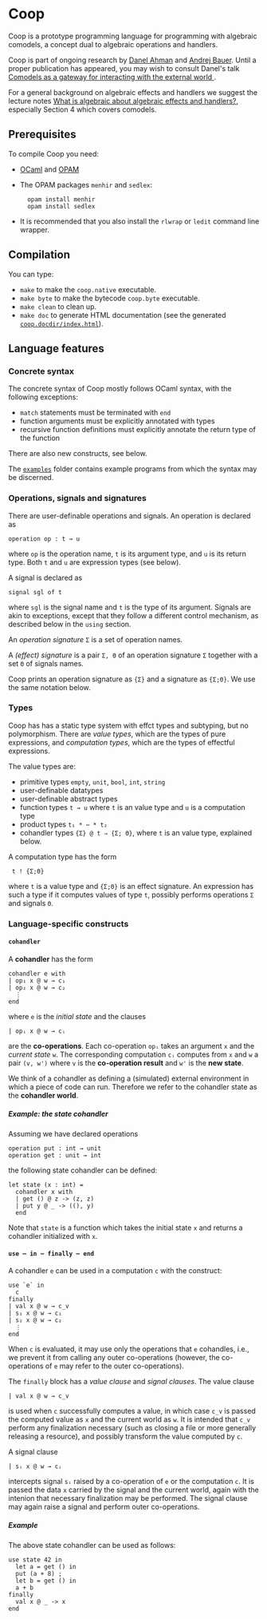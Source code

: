 # Coop

Coop is a prototype programming language for programming with algebraic
comodels, a concept dual to algebraic operations and handlers.

Coop is part of ongoing research by [Danel Ahman](https://danel.ahman.ee) and
[Andrej Bauer](http://www.andrej.com/). Until a proper publication has appeared,
you may wish to consult Danel's talk [Comodels as a gateway for interacting with
the external world ](https://danel.ahman.ee/talks/msr19.pdf).

For a general background on algebraic effects and handlers we suggest the
lecture notes [What is algebraic about algebraic effects and
handlers?](https://arxiv.org/abs/1807.05923), especially Section 4 which covers
comodels.

## Prerequisites

To compile Coop you need:

* [OCaml](https://ocaml.org) and [OPAM](https://opam.ocaml.org)

* The OPAM packages `menhir` and `sedlex`:

        opam install menhir
        opam install sedlex

* It is recommended that you also install the `rlwrap` or `ledit` command line wrapper.

## Compilation

You can type:

* `make` to make the `coop.native` executable.
* `make byte` to make the bytecode `coop.byte` executable.
* `make clean` to clean up.
* `make doc` to generate HTML documentation (see the generated [`coop.docdir/index.html`](coop.docdir/index.html)).

## Language features

### Concrete syntax

The concrete syntax of Coop mostly follows OCaml syntax, with the following exceptions:

* `match` statements must be terminated with `end`
* function arguments must be explicitly annotated with types
* recursive function definitions must explicitly annotate the return type of the function

There are also new constructs, see below.

The [`examples`](./examples) folder contains example programs from which the
syntax may be discerned.


### Operations, signals and signatures

There are user-definable operations and signals. An operation is declared as

    operation op : t → u

where `op` is the operation name, `t` is its argument type, and `u` is its
return type. Both `t` and `u` are expression types (see below).

A signal is declared as

    signal sgl of t

where `sgl` is the signal name and `t` is the type of its argument. Signals are
akin to exceptions, except that they follow a different control mechanism, as
described below in the `using` section.

An *operation signature* `Σ` is a set of operation names.

A *(effect) signature* is a pair `Σ, Θ` of an operation signature `Σ` together
with a set `Θ` of signals names.

Coop prints an operation signature as `{Σ}` and a signature as `{Σ;Θ}`. We use
the same notation below.

### Types

Coop has has a static type system with effct types and subtyping, but no
polymorphism. There are *value types*, which are the types of pure
expressions, and *computation types*, which are the types of effectful
expressions.

The value types are:

* primitive types `empty`, `unit`, `bool`, `int`, `string`
* user-definable datatypes
* user-definable abstract types
* function types `t → u` where `t` is an value type and `u` is a computation type
* product types `t₁ * ⋯ * t₂`
* cohandler types `{Σ} @ t ⇒ {Σ; Θ}`, where `t` is an value type, explained below.

A computation type has the form

     t ! {Σ;Θ}

where `t` is a value type and `{Σ;Θ}` is an effect signature. An expression has
such a type if it computes values of type `t`, possibly performs operations `Σ`
and signals `Θ`.

### Language-specific constructs

#### `cohandler`

A **cohandler** has the form

    cohandler e with
    | op₁ x @ w → c₁
    | op₂ x @ w → c₂
      ⋮
    end

where `e` is the *initial state* and the clauses

    | opᵢ x @ w → cᵢ

are the **co-operations**. Each co-operation `opᵢ` takes an argument `x` and the
*current state* `w`. The corresponding computation `cᵢ` computes from `x` and
`w` a pair `(v, w')` where `v` is the **co-operation result** and `w'` is the **new
state**.

We think of a cohandler as defining a (simulated) external environment in which
a piece of code can run. Therefore we refer to the cohandler state as the
**cohandler world**.

##### Example: the state cohandler

Assuming we have declared operations 

    operation put : int → unit
    operation get : unit → int

the following state cohandler can be defined:

    let state (x : int) =
      cohandler x with
      | get () @ z -> (z, z)
      | put y @ _ -> ((), y)
      end

Note that `state` is a function which takes the initial state `x` and returns a
cohandler initialized with `x`.

#### `use ⋯ in ⋯ finally ⋯ end`

A cohandler `e` can be used in a computation `c` with the construct:

    use `e` in
      c
    finally
    | val x @ w → c_v
    | s₁ x @ w → c₁
    | s₂ x @ w → c₂
      ⋮
    end

When `c` is evaluated, it may use only the operations that `e` cohandles, i.e.,
we prevent it from calling any outer co-operations (however, the co-operations
of `e` may refer to the outer co-operations).

The `finally` block has a *value clause* and *signal clauses*. The value clause

    | val x @ w → c_v

is used when `c` successfully computes a value, in which case `c_v` is passed
the computed value as `x` and the current world as `w`. It is intended that
`c_v` perform any finalization necessary (such as closing a file or more
generally releasing a resource), and possibly transform the value computed by
`c`.

A signal clause

    | sᵢ x @ w → cᵢ

intercepts signal `sᵢ` raised by a co-operation of `e` or the computation `c`.
It is passed the data `x` carried by the signal and the current world, again
with the intenion that necessary finalization may be performed. The signal
clause may again raise a signal and perform outer co-operations.

##### Example

The above state cohandler can be used as follows:

    use state 42 in
      let a = get () in
      put (a + 8) ;
      let b = get () in
      a + b
    finally
      val x @ _ -> x
    end
